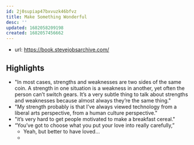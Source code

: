 ```yaml
---
id: 2j0supiap47bxvuzk46bfvz
title: Make Something Wonderful
desc: ''
updated: 1682058209198
created: 1682057456662
---
```


- url: https://book.stevejobsarchive.com/


## Highlights

- "In most cases, strengths and weaknesses are two sides of the same coin. A strength in one situation is a weakness in another, yet often the person can’t switch gears. It’s a very subtle thing to talk about strengths and weaknesses because almost always they’re the same thing."
- "My strength probably is that I’ve always viewed technology from a liberal arts perspective, from a human culture perspective."
- "it’s very hard to get people motivated to make a breakfast cereal."
- “You’ve got to choose what you put your love into really carefully,”
  - Yeah, but better to have loved...
  - 